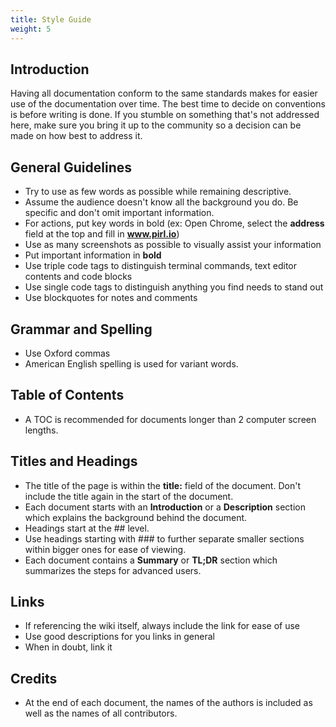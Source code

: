 ```yaml
---
title: Style Guide
weight: 5
---
```


## Introduction

Having all documentation conform to the same standards makes for easier use of the documentation over time.  The best time to decide on conventions is before writing is done. If you stumble on something that's not addressed here, make sure you bring it up to the community so a decision can be made on how best to address it.

## General Guidelines

* Try to use as few words as possible while remaining descriptive.
* Assume the audience doesn't know all the background you do. Be specific and don't omit important information.
* For actions, put key words in bold (ex: Open Chrome, select the **address** field at the top and fill in **www.pirl.io**)
* Use as many screenshots as possible to visually assist your information
* Put important information in **bold**
* Use triple code tags to distinguish terminal commands, text editor contents and code blocks
* Use single code tags to distinguish anything you find needs to stand out
* Use blockquotes for notes and comments

## Grammar and Spelling

* Use Oxford commas
* American English spelling is used for variant words.

## Table of Contents

* A TOC is recommended for documents longer than 2 computer screen lengths.

## Titles and Headings

* The title of the page is within the **title:** field of the document. Don't include the title again in the start of the document.
* Each document starts with an **Introduction** or a **Description** section which explains the background behind the document.
* Headings start at the ## level.
* Use headings starting with ### to further separate smaller sections within bigger ones for ease of viewing.
* Each document contains a **Summary** or **TL;DR** section which summarizes the steps for advanced users.

## Links

* If referencing the wiki itself, always include the link for ease of use
* Use good descriptions for you links in general
* When in doubt, link it

## Credits

* At the end of each document, the names of the authors is included as well as the names of all contributors.
